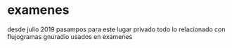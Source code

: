# examenes
desde julio 2019 pasampos para este lugar privado todo lo relacionado con flujogramas gnuradio usados en examenes
